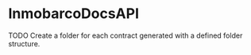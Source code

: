 # InmobarcoDocsAPI

TODO
Create a folder for each contract generated with a defined folder structure.